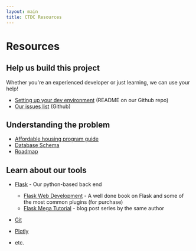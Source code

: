 ```yaml
---
layout: main
title: CTDC Resources
---
```


# Resources

## Help us build this project
Whether you're an experienced developer or just learning, we can use your help!

* [Setting up your dev environment](https://github.com/codefordc/housing-preservation) (README on our Github repo)
* [Our issues list](https://github.com/codefordc/housing-preservation/issues) (Github)

## Understanding the problem

* [Affordable housing program guide](/resources/programs-guide.html)
* [Database Schema](/resources/database-schema.html)
* [Roadmap](/resources/roadmap.html)

## Learn about our tools

* [Flask](#) - Our python-based back end
	- [Flask Web Development](http://shop.oreilly.com/product/0636920031116.do) - A well done book on Flask and some of the most common plugins (for purchase)
	- [Flask Mega Tutorial](http://blog.miguelgrinberg.com/post/the-flask-mega-tutorial-part-i-hello-world) - blog post series by the same author

* [Git](#)
* [Plotly](#)
* etc.